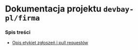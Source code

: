 # Dokumentacja projektu `devbay-pl/firma`

### Spis treści
 - [Opis etykiet zgłoszeń i pull requestów](https://github.com/devbay-pl/firma/blob/master/.github/docs/LABELS.md)
